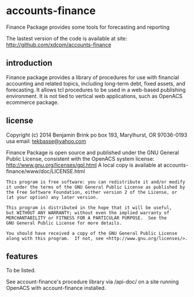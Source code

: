 accounts-finance
================

Finance Package provides some tools for forecasting and reporting

The lastest version of the code is available at site:
 http://github.com/xdcpm/accounts-finance

introduction
------------

Finance package provides a library of procedures for use with financial accounting
and related topics, including long-term debt, fixed assets, and forecasting.
It allows tcl procedures to be used in a web-based publishing environment.
It is not tied to vertical web applications, such as OpenACS ecommerce package.

license
-------
Copyright (c) 2014 Benjamin Brink
po box 193, Marylhurst, OR 97036-0193 usa
email: tekbasse@yahoo.com

Finance Package is open source and published under the GNU General Public License, 
consistent with the OpenACS system license: http://www.gnu.org/licenses/gpl.html
A local copy is available at accounts-finance/www/doc/LICENSE.html

    This program is free software: you can redistribute it and/or modify
    it under the terms of the GNU General Public License as published by
    the Free Software Foundation, either version 2 of the License, or
    (at your option) any later version.

    This program is distributed in the hope that it will be useful,
    but WITHOUT ANY WARRANTY; without even the implied warranty of
    MERCHANTABILITY or FITNESS FOR A PARTICULAR PURPOSE.  See the
    GNU General Public License for more details.

    You should have received a copy of the GNU General Public License
    along with this program.  If not, see <http://www.gnu.org/licenses/>.

features
--------

To be listed. 

See account-finance's procedure library via /api-doc/ on
a site running OpenACS with account-finance installed.





